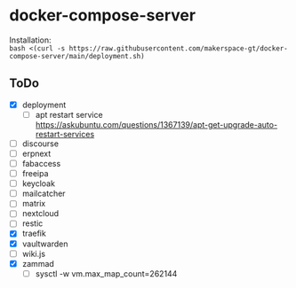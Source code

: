 # docker-compose-server

Installation:  
`bash <(curl -s https://raw.githubusercontent.com/makerspace-gt/docker-compose-server/main/deployment.sh)`

## ToDo

- [x] deployment
  - [ ] apt restart service  
        https://askubuntu.com/questions/1367139/apt-get-upgrade-auto-restart-services
- [ ] discourse
- [ ] erpnext
- [ ] fabaccess
- [ ] freeipa
- [ ] keycloak
- [ ] mailcatcher
- [ ] matrix
- [ ] nextcloud
- [ ] restic
- [x] traefik
- [x] vaultwarden
- [ ] wiki.js
- [x] zammad
  - [ ] sysctl -w vm.max_map_count=262144